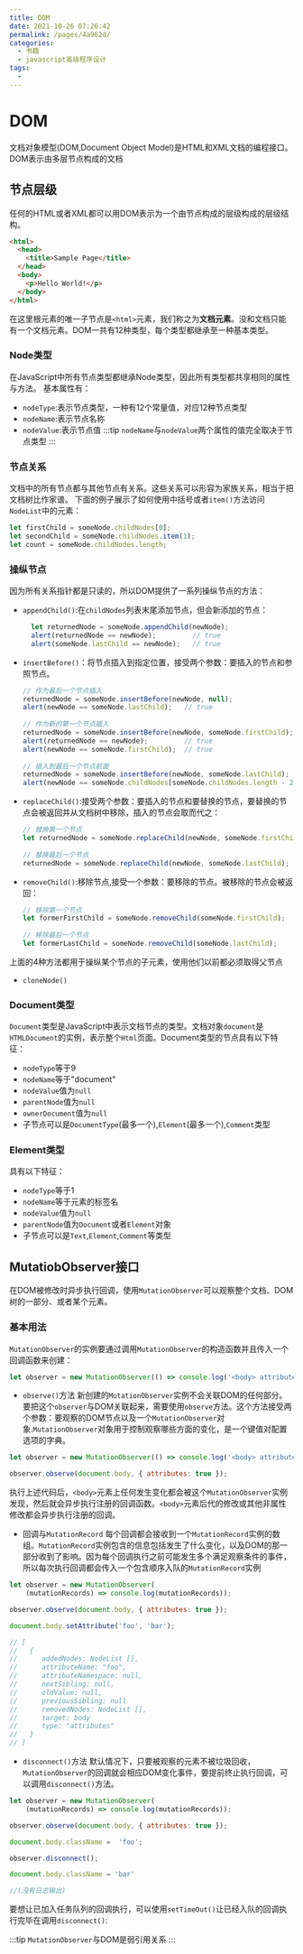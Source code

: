 ```yaml
---
title: DOM
date: 2021-10-26 07:26:42
permalink: /pages/4a962d/
categories:
  - 书籍
  - javascript高级程序设计
tags:
  - 
---
```

# DOM

文档对象模型(DOM,Document Object Model)是HTML和XML文档的编程接口。DOM表示由多层节点构成的文档

## 节点层级

任何的HTML或者XML都可以用DOM表示为一个由节点构成的层级构成的层级结构。

```html
<html>
  <head>
    <title>Sample Page</title>
  </head>
  <body>
    <p>Hello World!</p>
  </body>
</html>
```

在这里根元素的唯一子节点是`<html>`元素，我们称之为**文档元素**。没和文档只能有一个文档元素。DOM一共有12种类型，每个类型都继承至一种基本类型。

### Node类型

在JavaScript中所有节点类型都继承Node类型，因此所有类型都共享相同的属性与方法。
基本属性有：

+ `nodeType`:表示节点类型，一种有12个常量值，对应12种节点类型
+ `nodeName`:表示节点名称
+ `nodeValue`:表示节点值
  :::tip
  `nodeName`与`nodeValue`两个属性的值完全取决于节点类型
  :::

### 节点关系

文档中的所有节点都与其他节点有关系。这些关系可以形容为家族关系，相当于把文档树比作家谱。
下面的例子展示了如何使用中括号或者`item()`方法访问`NodeList`中的元素：

```js
let firstChild = someNode.childNodes[0];
let secondChild = someNode.childNodes.item(1);
let count = someNode.childNodes.length;
```

### 操纵节点

因为所有关系指针都是只读的，所以DOM提供了一系列操纵节点的方法：

+ `appendChild()`:在`childNodes`列表末尾添加节点，但会新添加的节点：

  ```js
    let returnedNode = someNode.appendChild(newNode);
    alert(returnedNode == newNode);         // true
    alert(someNode.lastChild == newNode);   // true
  ```

+ `insertBefore()`：将节点插入到指定位置，接受两个参数：要插入的节点和参照节点。

  ```js
  // 作为最后一个节点插入
  returnedNode = someNode.insertBefore(newNode, null);
  alert(newNode == someNode.lastChild);   // true
            
  // 作为新的第一个节点插入
  returnedNode = someNode.insertBefore(newNode, someNode.firstChild);
  alert(returnedNode == newNode);         // true
  alert(newNode == someNode.firstChild);  // true
            
  // 插入到最后一个节点前面
  returnedNode = someNode.insertBefore(newNode, someNode.lastChild);
  alert(newNode == someNode.childNodes[someNode.childNodes.length - 2]);  // true
  ```

+ `replaceChild()`:接受两个参数：要插入的节点和要替换的节点，要替换的节点会被返回并从文档树中移除，插入的节点会取而代之：

  ```js
  // 替换第一个节点
  let returnedNode = someNode.replaceChild(newNode, someNode.firstChild);
            
  // 替换最后一个节点
  returnedNode = someNode.replaceChild(newNode, someNode.lastChild);
  ```

+ `removeChild()`:移除节点,接受一个参数：要移除的节点。被移除的节点会被返回：

  ```js
  // 移除第一个节点
  let formerFirstChild = someNode.removeChild(someNode.firstChild);
            
  // 移除最后一个节点
  let formerLastChild = someNode.removeChild(someNode.lastChild);
  ```

上面的4种方法都用于操纵某个节点的子元素，使用他们以前都必须取得父节点

+ `cloneNode()`

### Document类型

`Document`类型是JavaScript中表示文档节点的类型。文档对象`document`是`HTMLDocument`的实例，表示整个`Html`页面。Document类型的节点具有以下特征：

+ `nodeType`等于9
+ `nodeName`等于"document"
+ `nodeValue`值为`null`
+ `parentNode`值为`null`
+ `ownerDocument`值为`null`
+ 子节点可以是`DocumentType`(最多一个),`Element`(最多一个),`Comment`类型

### Element类型

具有以下特征：

+ `nodeType`等于1
+ `nodeName`等于元素的标签名
+ `nodeValue`值为`null`
+ `parentNode`值为`Document`或者`Element`对象
+ 子节点可以是`Text`,`Element`,`Comment`等类型

## MutatiobObserver接口

在DOM被修改时异步执行回调，使用`MutationObserver`可以观察整个文档、DOM树的一部分、或者某个元素。

### 基本用法

`MutationObserver`的实例要通过调用`MutationObserver`的构造函数并且传入一个回调函数来创建：

```js
let observer = new MutationObserver(() => console.log('<body> attributes changed'));
```

+ `observe()`方法
新创建的`MutationObserver`实例不会关联DOM的任何部分。要把这个`observer`与DOM关联起来，需要使用`observe`方法。这个方法接受两个参数：要观察的DOM节点以及一个`MutationObserver`对象.`MutationObserver`对象用于控制观察哪些方面的变化，是一个键值对配置选项的字典。

```js
let observer = new MutationObserver(() => console.log('<body> attributes changed'));

observer.observe(document.body, { attributes: true });
```

执行上述代码后，`<body>`元素上任何发生变化都会被这个`MutationObserver`实例发现，然后就会异步执行注册的回调函数。`<body>`元素后代的修改或其他非属性修改都会异步执行注册的回调。

+ 回调与`MutationRecord`
每个回调都会接收到一个`MutationRecord`实例的数组。`MutationRecord`实例包含的信息包括发生了什么变化，以及DOM的那一部分收到了影响。因为每个回调执行之前可能发生多个满足观察条件的事件，所以每次执行回调都会传入一个包含顺序入队的`MutationRecord`实例

```js
let observer = new MutationObserver(
    (mutationRecords) => console.log(mutationRecords));

observer.observe(document.body, { attributes: true });

document.body.setAttribute('foo', 'bar');

// [
//   {
//      addedNodes: NodeList [],
//      attributeName: "foo",
//      attributeNamespace: null,
//      nextSibling: null,
//      oldValue: null,
//      previousSibling: null
//      removedNodes: NodeList [],
//      target: body
//      type: "attributes"
//   } 
// ]
```

+ `disconnect()`方法
默认情况下，只要被观察的元素不被垃圾回收，`MutationObserver`的回调就会相应DOM变化事件，要提前终止执行回调，可以调用`disconnect()`方法。

```js
let observer = new MutationObserver(
    (mutationRecords) => console.log(mutationRecords));

observer.observe(document.body, { attributes: true });

document.body.className =  'foo';

observer.disconnect();

document.body.className = 'bar'

//(没有日志输出)
```

要想让已加入任务队列的回调执行，可以使用`setTimeOut()`让已经入队的回调执行完毕在调用`disconnect()`:

:::tip
`MutationObserver`与DOM是弱引用关系
:::
